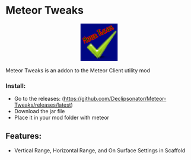 <p align="center">
  <h1>Meteor Tweaks</h1>
<p align="center">
 <img src="src/main/resources/assets/meteortweaks/icon.png" alt="Meteor Tweaks Logo" width="20%"/>
  
Meteor Tweaks is an addon to the Meteor Client utility mod


### Install:  
- Go to the releases: (https://github.com/Declipsonator/Meteor-Tweaks/releases/latest)
- Download the jar file
- Place it in your mod folder with meteor

## Features:
- Vertical Range, Horizontal Range, and On Surface Settings in Scaffold
